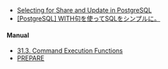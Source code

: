 - [Selecting for Share and Update in PostgreSQL](http://shiroyasha.io/selecting-for-share-and-update-in-postgresql.html)
- [[PostgreSQL] WITH句を使ってSQLをシンプルに。](https://dev.classmethod.jp/server-side/db/redshift-postgresql-with/)


#### Manual

- [31.3. Command Execution Functions](https://www.postgresql.org/docs/9.0/static/libpq-exec.html)
- [PREPARE](https://www.postgresql.org/docs/9.6/static/sql-prepare.html)
